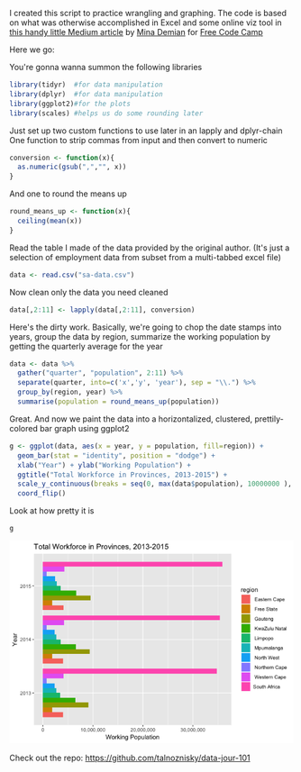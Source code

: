 I created this script to practice wrangling and graphing. The code is based on what was otherwise accomplished in Excel and some online viz tool in [this handy little Medium article](https://medium.freecodecamp.org/data-journalism-isnt-for-the-select-let-s-work-out-a-story-together-from-scratch-dd85b3017f4a) by [Mina Demian](https://twitter.com/minademjan) for [Free Code Camp](https://medium.freecodecamp.org)

Here we go:

You're gonna wanna summon the following libraries

``` r
library(tidyr)  #for data manipulation
library(dplyr)  #for data manipulation
library(ggplot2)#for the plots
library(scales) #helps us do some rounding later
```

Just set up two custom functions to use later in an lapply and dplyr-chain One function to strip commas from input and then convert to numeric

``` r
conversion <- function(x){  
  as.numeric(gsub(",","", x)) 
}
```

And one to round the means up

``` r
round_means_up <- function(x){
  ceiling(mean(x))
}
```

Read the table I made of the data provided by the original author. (It's just a selection of employment data from subset from a multi-tabbed excel file)

``` r
data <- read.csv("sa-data.csv")
```

Now clean only the data you need cleaned

``` r
data[,2:11] <- lapply(data[,2:11], conversion)
```

Here's the dirty work. Basically, we're going to chop the date stamps into years, group the data by region, summarize the working population by getting the quarterly average for the year

``` r
data <- data %>%
  gather("quarter", "population", 2:11) %>%
  separate(quarter, into=c('x','y', 'year'), sep = "\\.") %>%
  group_by(region, year) %>%
  summarise(population = round_means_up(population))
```

Great. And now we paint the data into a horizontalized, clustered, prettily-colored bar graph using ggplot2

``` r
g <- ggplot(data, aes(x = year, y = population, fill=region)) + 
  geom_bar(stat = "identity", position = "dodge") + 
  xlab("Year") + ylab("Working Population") + 
  ggtitle("Total Workforce in Provinces, 2013-2015") +
  scale_y_continuous(breaks = seq(0, max(data$population), 10000000 ), labels = comma) +
  coord_flip()
```

Look at how pretty it is

``` r
g
```

![](sa-data-journalism-101_files/figure-markdown_github/graph-1.png)

Check out the repo: <https://github.com/talnoznisky/data-jour-101>
